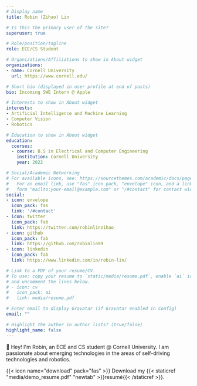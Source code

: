 ```yaml
---
# Display name
title: Robin (Zihao) Lin

# Is this the primary user of the site?
superuser: true

# Role/position/tagline
role: ECE/CS Student

# Organizations/Affiliations to show in About widget
organizations:
- name: Cornell University
  url: https://www.cornell.edu/

# Short bio (displayed in user profile at end of posts)
bio: Incoming SWE Intern @ Apple

# Interests to show in About widget
interests:
- Artificial Intelligence and Machine Learning
- Computer Vision
- Robotics

# Education to show in About widget
education:
  courses:
  - course: B.S in Electrical and Computer Engineering
    institution: Cornell University
    year: 2022

# Social/Academic Networking
# For available icons, see: https://sourcethemes.com/academic/docs/page-builder/#icons
#   For an email link, use "fas" icon pack, "envelope" icon, and a link in the
#   form "mailto:your-email@example.com" or "/#contact" for contact widget.
social:
- icon: envelope
  icon_pack: fas
  link: '/#contact'
- icon: twitter
  icon_pack: fab
  link: https://twitter.com/robinlinzihao
- icon: github
  icon_pack: fab
  link: https://github.com/robinlin99
- icon: linkedin
  icon_pack: fab
  link: https://www.linkedin.com/in/robin-lin/

# Link to a PDF of your resume/CV.
# To use: copy your resume to `static/media/resume.pdf`, enable `ai` icons in `params.toml`, 
# and uncomment the lines below.
# - icon: cv
#   icon_pack: ai
#   link: media/resume.pdf

# Enter email to display Gravatar (if Gravatar enabled in Config)
email: ""

# Highlight the author in author lists? (true/false)
highlight_name: false
---
```


👋 Hey! I'm Robin, an ECE and CS student @ Cornell University. I am passionate about emerging technologies in the areas of self-driving technologies and robotics.

{{< icon name="download" pack="fas" >}} Download my {{< staticref "media/demo_resume.pdf" "newtab" >}}resumé{{< /staticref >}}.
